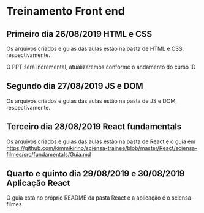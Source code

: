 # Treinamento Front end

## Primeiro dia 26/08/2019 HTML e CSS

Os arquivos criados e guias das aulas estão na pasta de HTML e CSS, respectivamente.

O PPT será incremental, atualizaremos conforme o andamento do curso :D

## Segundo dia 27/08/2019 JS e DOM

Os arquivos criados e guias das aulas estão na pasta de JS e DOM, respectivamente.

## Terceiro dia 28/08/2019 React fundamentals

Os arquivos criados e guias das aulas estão na pasta de React e o guia em https://github.com/kimmikirino/sciensa-trainee/blob/master/React/sciensa-filmes/src/fundamentals/Guia.md

## Quarto e quinto dia 29/08/2019 e 30/08/2019 Aplicação React

O guia está no próprio README da pasta React e a aplicação é o sciensa-filmes

